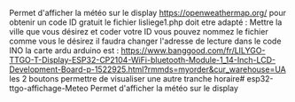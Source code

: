 
Permet d'afficher la météo sur le display
https://openweathermap.org/ pour obtenir un code ID gratuit
le fichier lisliege1.php doit etre adapté :
Mettre la ville que vous désirez et coder votre ID
vous pouvez nommez le fichier comme vous le désirez il faudra changer l'adresse de lecture dans le code INO
la carte ardu arduino est : https://www.banggood.com/fr/LILYGO-TTGO-T-Display-ESP32-CP2104-WiFi-bluetooth-Module-1_14-Inch-LCD-Development-Board-p-1522925.html?rmmds=myorder&cur_warehouse=UA
les 2 boutons permettre de visualiser une autre tranche horaire# esp32-ttgo-affichage-Meteo
Permet d'afficher la météo sur le display
